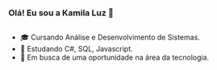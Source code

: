 ### Olá! Eu sou a Kamila Luz 👋
##

- 🎓 Cursando Análise e Desenvolvimento de Sistemas.
- 🌱 Estudando C#, SQL, Javascript.
- 🔭 Em busca de uma oportunidade na área da tecnologia.

##

